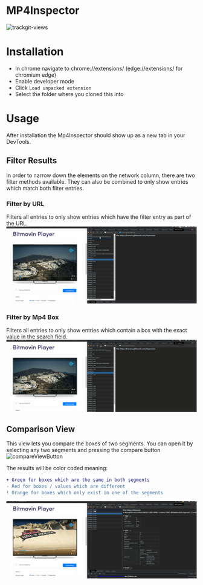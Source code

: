 # MP4Inspector
<img src="https://us-central1-trackgit-analytics.cloudfunctions.net/token/ping/l2q8nl1mv69fkeim79rl" alt="trackgit-views" />

# Installation

- In chrome navigate to chrome://extensions/ (edge://extensions/ for chromium edge)
- Enable developer mode
- Click `Load unpacked extension`
- Select the folder where you cloned this into


# Usage

After installation the Mp4Inspector should show up as a new tab in your DevTools.

## Filter Results
In order to narrow down the elements on the network column, there are two filter methods available. They can also be combined to only show entries which match both filter entries.

### Filter by URL
Filters all entries to only show entries which have the filter entry as part of the URL.
![Filter by URL part](/readmeResources/UrlSearch.gif)

### Filter by Mp4 Box
Filters all entries to only show entries which contain a box with the exact value in the search field.
![Filter by URL part](/readmeResources/BoxSearch.gif)

## Comparison View

This view lets you compare the boxes of two segments.
You can open it by selecting any two segments and pressing the compare button 
![compareViewButton](https://user-images.githubusercontent.com/29116195/168761137-867f8526-56fe-42e3-9103-ec755e3c580a.png)

The results will be color coded meaning:
```diff
+ Green for boxes which are the same in both segments
- Red for boxes / values which are different
! Orange for boxes which only exist in one of the segments
```

![Comparison view in action](/readmeResources/CompareView.gif)

